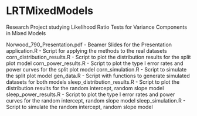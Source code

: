 # LRTMixedModels
Research Project studying Likelihood Ratio Tests for Variance Components in Mixed Models

Norwood_790_Presentation.pdf - Beamer Slides for the Presentation
application.R - Script for applying the methods to the real datasets
corn_distribution_results.R - Script to plot the distribution results for the split plot model
corn_power_results.R - Script to plot the type I error rates and power curves for the split plot model
corn_simulation.R - Script to simulate the split plot model
gen_data.R - Script with functions to generate simulated datasets for both models
sleep_distribution_results.R - Script to plot the distribution results for the random intercept, random slope model
sleep_power_results.R - Script to plot the type I error rates and power curves for the random intercept, random slope model
sleep_simulation.R - Script to simulate the random intercept, random slope model
